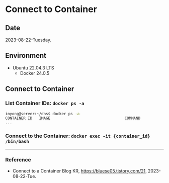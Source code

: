 # Connect to Container

## Date

2023-08-22-Tuesday.

## Environment

* Ubuntu 22.04.3 LTS
  * Docker 24.0.5
 
## Connect to Container

### List Container IDs: `docker ps -a`

```Bash
inyong@server:~/dns$ docker ps -a
CONTAINER ID   IMAGE                                 COMMAND                  CREATED          STATUS                         PORTS     NAMES
...
```

### Connect to the Container: `docker exec -it {container_id} /bin/bash`

---

### Reference
- Connect to a Container Blog KR, https://bluese05.tistory.com/21, 2023-08-22-Tue.
